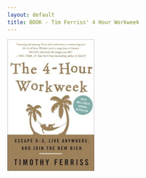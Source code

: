 ```yaml
---
layout: default
title: BOOK - Tim Ferriss' 4 Hour Workweek
---
```


<img src="/photos/books/tim-ferris-4hww.jpg" height ="300" alt="TIM FERRISS - The 4-Hour Workweek">
